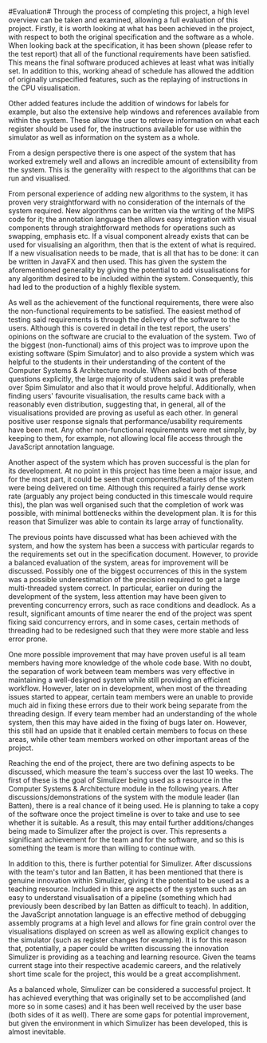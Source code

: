 #Evaluation#
Through the process of completing this project, a high level overview can be taken and examined, allowing a full evaluation of this project.
Firstly, it is worth looking at what has been achieved in the project, with respect to both the original specification and the software as a whole. When looking back at the specification, it has been shown (please refer to the test report) that all of the functional requirements have been satisfied. This means the final software produced achieves at least what was initially set. In addition to this, working ahead of schedule has allowed the addition of originally unspecified features, such as the replaying of instructions in the CPU visualisation.

Other added features include the addition of windows for labels for example, but also the extensive help windows and references available from within the system. These allow the user to retrieve information on what each register should be used for, the instructions available for use within the simulator as well as information on the system as a whole.

From a design perspective there is one aspect of the system that has worked extremely well and allows an incredible amount of extensibility from the system. This is the generality with respect to the algorithms that can be run and visualised.

From personal experience of adding new algorithms to the system, it has proven very straightforward with no consideration of the internals of the system required. New algorithms can be written via the writing of the MIPS code for it; the annotation language then allows easy integration with visual components through straightforward methods for operations such as swapping, emphasis etc. If a visual component already exists that can be used for visualising an algorithm, then that is the extent of what is required. If a new visualisation needs to be made, that is all that has to be done: it can be written in JavaFX and then used. This has given the system the aforementioned generality by giving the potential to add visualisations for any algorithm desired to be included within the system. Consequently, this had led to the production of a highly flexible system.

As well as the achievement of the functional requirements, there were also the non-functional requirements to be satisfied. The easiest method of testing said requirements is through the delivery of the software to the users. Although this is covered in detail in the test report, the users' opinions on the software are crucial to the evaluation of the system. Two of the biggest (non-functional) aims of this project was to improve upon the existing software (Spim Simulator) and to also provide a system which was helpful to the students in their understanding of the content of the Computer Systems & Architecture module. When asked both of these questions explicitly, the large majority of students said it was preferable over Spim Simulator and also that it would prove helpful. Additionally, when finding users' favourite visualisation, the results came back with a reasonably even distribution, suggesting that, in general, all of the visualisations provided are proving as useful as each other. In general positive user response signals that performance/usability requirements have been met. Any other non-functional requirements were met simply, by keeping to them, for example, not allowing local file access through the JavaScript annotation language.

Another aspect of the system which has proven successful is the plan for its development. At no point in this project has time been a major issue, and for the most part, it could be seen that components/features of the system were being delivered on time. Although this required a fairly dense work rate (arguably any project being conducted in this timescale would require this), the plan was well organised such that the completion of work was possible, with minimal bottlenecks within the development plan. It is for this reason that Simulizer was able to contain its large array of functionality.

The previous points have discussed what has been achieved with the system, and how the system has been a success with particular regards to the requirements set out in the specification document. However, to provide a balanced evaluation of the system, areas for improvement will be discussed. Possibly one of the biggest occurrences of this in the system was a possible underestimation of the precision required to get a large multi-threaded system correct. In particular, earlier on during the development of the system, less attention may have been given to preventing concurrency errors, such as race conditions and deadlock. As a result, significant amounts of time nearer the end of the project was spent fixing said concurrency errors, and in some cases, certain methods of threading had to be redesigned such that they were more stable and less error prone.

One more possible improvement that may have proven useful is all team members having more knowledge of the whole code base. With no doubt, the separation of work between team members was very effective in maintaining a well-designed system while still providing an efficient workflow. However, later on in development, when most of the threading issues started to appear, certain team members were an unable to provide much aid in fixing these errors due to their work being separate from the threading design. If every team member had an understanding of the whole system, then this may have aided in the fixing of bugs later on. However, this still had an upside that it enabled certain members to focus on these areas, while other team members worked on other important areas of the project.

Reaching the end of the project, there are two defining aspects to be discussed, which measure the team's success over the last 10 weeks. The first of these is the goal of Simulizer being used as a resource in the Computer Systems & Architecture module in the following years. After discussions/demonstrations of the system with the module leader (Ian Batten), there is a real chance of it being used. He is planning to take a copy of the software once the project timeline is over to take and use to see whether it is suitable. As a result, this may entail further additions/changes being made to Simulizer after the project is over. This represents a significant achievement for the team and for the software, and so this is something the team is more than willing to continue with.

In addition to this, there is further potential for Simulizer. After discussions with the team's tutor and Ian Batten, it has been mentioned that there is genuine innovation within Simulizer, giving it the potential to be used as a teaching resource. Included in this are aspects of the system such as an easy to understand visualisation of a pipeline (something which had previously been described by Ian Batten as difficult to teach). In addition, the JavaScript annotation language is an effective method of debugging assembly programs at a high level and allows for fine grain control over the visualisations displayed on screen as well as allowing explicit changes to the simulator (such as register changes for example). It is for this reason that, potentially, a paper could be written discussing the innovation Simulizer is providing as a teaching and learning resource. Given the teams current stage into their respective academic careers, and the relatively short time scale for the project, this would be a great accomplishment.

As a balanced whole, Simulizer can be considered a successful project. It has achieved everything that was originally set to be accomplished (and more so in some cases) and it has been well received by the user base (both sides of it as well). There are some gaps for potential improvement, but given the environment in which Simulizer has been developed, this is almost inevitable.
